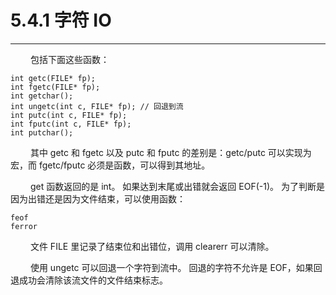 # 5.4.1 字符 IO
***

&emsp;&emsp;
包括下面这些函数：

    int getc(FILE* fp);
    int fgetc(FILE* fp);
    int getchar();
    int ungetc(int c, FILE* fp); // 回退到流
    int putc(int c, FILE* fp);
    int fputc(int c, FILE* fp);
    int putchar();

&emsp;&emsp;
其中 getc 和 fgetc 以及 putc 和 fputc 的差别是：getc/putc 可以实现为宏，而 fgetc/fputc 必须是函数，可以得到其地址。

&emsp;&emsp;
get 函数返回的是 int。
如果达到末尾或出错就会返回 EOF(-1)。
为了判断是因为出错还是因为文件结束，可以使用函数：

    feof
    ferror

&emsp;&emsp;
文件 FILE 里记录了结束位和出错位，调用 clearerr 可以清除。

&emsp;&emsp;
使用 ungetc 可以回退一个字符到流中。
回退的字符不允许是 EOF，如果回退成功会清除该流文件的文件结束标志。